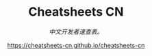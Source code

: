<div align="center">
  <h1>Cheatsheets CN</h1>
  
  <i>中文开发者速查表。</i>
  
  <a href="https://cheatsheets-cn.github.io/cheatsheets-cn">https://cheatsheets-cn.github.io/cheatsheets-cn</a>
</div>
